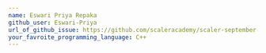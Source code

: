 ```yaml
---
name: Eswari Priya Repaka
github_user: Eswari-Priya
url_of_github_issue: https://github.com/scaleracademy/scaler-september-open-source-challenge/issues/41
your_favroite_programming_language: C++
---
```

